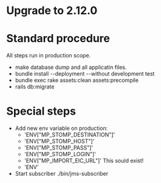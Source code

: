 # Upgrade to 2.12.0

# Standard procedure

All steps run in production scope.

- make database dump and all applicatin files.
- bundle install --deployment --without development test
- bundle exec rake assets:clean assets:precompile
- rails db:migrate

# Special steps

- Add new env variable on production:
  - 'ENV["MP_STOMP_DESTINATION"]'
  - 'ENV["MP_STOMP_HOST"]'
  - 'ENV["MP_STOMP_PASS"]'
  - 'ENV["MP_STOMP_LOGIN"]'
  - 'ENV["MP_IMPORT_EIC_URL"]' This sould exist!
  - 'ENV'
- Start subscriber ./bin/jms-subscriber

